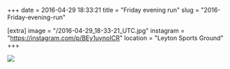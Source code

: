 +++
date = 2016-04-29 18:33:21
title = "Friday evening run"
slug = "2016-Friday-evening-run"

[extra]
image = "/2016-04-29_18-33-21_UTC.jpg"
instagram = "https://instagram.com/p/BEy1uynoICR"
location = "Leyton Sports Ground"
+++

<img src="/2016-04-29_18-33-21_UTC.jpg" />

